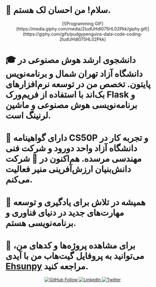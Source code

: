 # 👋 سلام! من **احسان لک** هستم.

<p align="center">
  [![Programming GIF](https://media.giphy.com/media/2IudUHdI075HL02Pkk/giphy.gif)](https://giphy.com/gifs/pudgypenguins-data-code-coding-2IudUHdI075HL02Pkk)
</p>

# 🎓 **دانشجوی ارشد هوش مصنوعی** در دانشگاه آزاد تهران شمال و برنامه‌نویس **پایتون**. تخصص من در **توسعه نرم‌افزارهای بک‌اند** با استفاده از **فریم‌ورک Flask** و **برنامه‌نویسی هوش مصنوعی** و **ماشین لرنینگ** است.

# 📜 **دارای گواهینامه CS50P** و تجربه کار در **دانشگاه آزاد واحد دورود** و **شرکت فنی مهندسی مرسده**. هم‌اکنون در 🌱 **شرکت دانش‌بنیان ارزش‌آفرینی منیر** فعالیت می‌کنم.

# 🔧 همیشه در تلاش برای یادگیری و توسعه مهارت‌های جدید در دنیای فناوری و برنامه‌نویسی هستم.

# 🔗 برای مشاهده پروژه‌ها و کدهای من، می‌توانید به پروفایل گیت‌هاب من با آیدی [**Ehsunpy**](https://github.com/Ehsunpy) مراجعه کنید.

<p align="center">
  <a href="https://github.com/Ehsunpy" target="_blank">
    <img src="https://img.shields.io/github/followers/Ehsunpy?label=Follow&style=social" alt="GitHub Follow" />
  </a>
  <a href="https://linkedin.com/in/ehsunpy" target="_blank">
    <img src="https://img.shields.io/badge/LinkedIn-Connect-blue?style=flat&logo=linkedin" alt="LinkedIn" />
  </a>
  <a href="https://twitter.com/ehsunpy" target="_blank">
    <img src="https://img.shields.io/badge/Twitter-Follow-blue?style=flat&logo=twitter" alt="Twitter" />
  </a>
</p>
